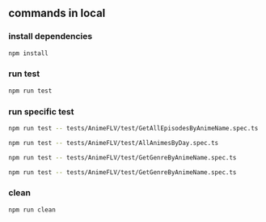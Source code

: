 ## commands in local

### install dependencies

```bash
npm install
```

### run test

```bash
npm run test
```

### run specific test

```bash
npm run test -- tests/AnimeFLV/test/GetAllEpisodesByAnimeName.spec.ts
```

```bash
npm run test -- tests/AnimeFLV/test/AllAnimesByDay.spec.ts
```

```bash
npm run test -- tests/AnimeFLV/test/GetGenreByAnimeName.spec.ts
```

```bash
npm run test -- tests/AnimeFLV/test/GetGenreByAnimeName.spec.ts
```

### clean

```bash
npm run clean
```